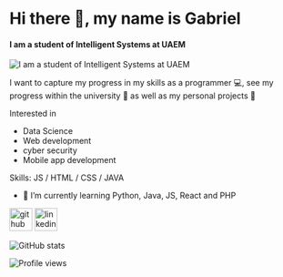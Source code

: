 # Hi there 👋, my name is Gabriel
#### I am a student of Intelligent Systems at UAEM
![I am a student of Intelligent Systems at UAEM](https://images.pexels.com/photos/546819/pexels-photo-546819.jpeg?cs=srgb&dl=pexels-luis-gomes-546819.jpg&fm=jpg)

I want to capture my progress in my skills as a programmer 💻, see my progress within the university 📔 as well as my personal projects 🔬

Interested in
- Data Science
- Web development
- cyber security
- Mobile app development

Skills: JS / HTML / CSS / JAVA

- 🌱 I’m currently learning Python, Java, JS, React and PHP 


[<img src='https://cdn.jsdelivr.net/npm/simple-icons@3.0.1/icons/github.svg' alt='github' height='40'>](https://github.com/Gabonoid)  [<img src='https://cdn.jsdelivr.net/npm/simple-icons@3.0.1/icons/linkedin.svg' alt='linkedin' height='40'>](https://www.linkedin.com/in/gabriel-omar-serrano-jaimes-102a1b210/)  

![GitHub stats](https://github-readme-stats.vercel.app/api?username=Gabonoid&show_icons=true)  

![Profile views](https://gpvc.arturio.dev/Gabonoid)  
<!---
Gabonoid/Gabonoid is a ✨ special ✨ repository because its `README.md` (this file) appears on your GitHub profile.
You can click the Preview link to take a look at your changes.
--->
